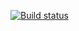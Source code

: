[![Build status](https://ci.appveyor.com/api/projects/status/ybq11ajnygclw7ep?svg=true)](https://ci.appveyor.com/project/mAxenov/ahj-frontend)
